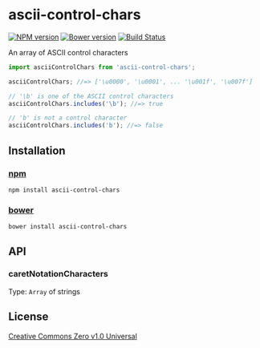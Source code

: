 # ascii-control-chars

[![NPM version](https://img.shields.io/npm/v/ascii-control-chars.svg)](https://www.npmjs.com/package/ascii-control-chars)
[![Bower version](https://img.shields.io/bower/v/ascii-control-chars.svg)](https://github.com/shinnn/ascii-control-chars/releases)
[![Build Status](https://travis-ci.org/shinnn/ascii-control-chars.svg?branch=master)](https://travis-ci.org/shinnn/ascii-control-chars)

An array of ASCII control characters

```javascript
import asciiControlChars from 'ascii-control-chars';

asciiControlChars; //=> ['\u0000', '\u0001', ... '\u001f', '\u007f']

// '\b' is one of the ASCII control characters
asciiControlChars.includes('\b'); //=> true

// 'b' is not a control character
asciiControlChars.includes('b'); //=> false
```

## Installation

### [npm](https://www.npmjs.com/)

```
npm install ascii-control-chars
```

### [bower](https://bower.io/)

```
bower install ascii-control-chars
```

## API

### caretNotationCharacters

Type: `Array` of strings

## License

[Creative Commons Zero v1.0 Universal](https://creativecommons.org/publicdomain/zero/1.0/deed)
